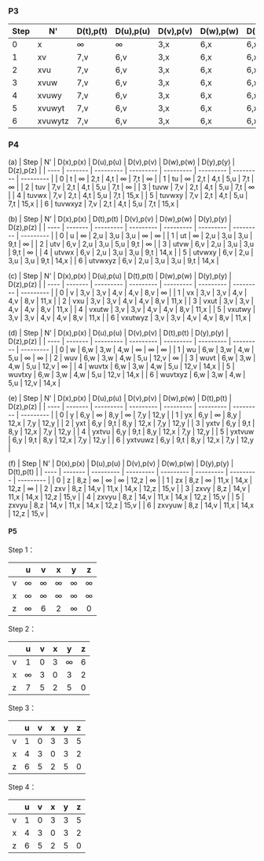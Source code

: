 ### P3

| Step | N'      | D(t),p(t) | D(u),p(u) | D(v),p(v) | D(w),p(w) | D(y),p(y) | D(z),p(z) |
| ---- | ------- | --------- | --------- | --------- | --------- | --------- | --------- |
| 0    | x       | ∞         | ∞         | 3,x       | 6,x       | 6,x       | 8,x       |
| 1    | xv      | 7,v       | 6,v       | 3,x       | 6,x       | 6,x       | 8,x       |
| 2    | xvu     | 7,v       | 6,v       | 3,x       | 6,x       | 6,x       | 8,x       |
| 3    | xvuw    | 7,v       | 6,v       | 3,x       | 6,x       | 6,x       | 8,x       |
| 4    | xvuwy   | 7,v       | 6,v       | 3,x       | 6,x       | 6,x       | 8,x       |
| 5    | xvuwyt  | 7,v       | 6,v       | 3,x       | 6,x       | 6,x       | 8,x       |
| 6    | xvuwytz | 7,v       | 6,v       | 3,x       | 6,x       | 6,x       | 8,x       |

### P4

(a)
| Step | N'      | D(x),p(x) | D(u),p(u) | D(v),p(v) | D(w),p(w) | D(y),p(y) | D(z),p(z) |
| ---- | ------- | --------- | --------- | --------- | --------- | --------- | --------- |
| 0    | t       | ∞         | 2,t       | 4,t       | ∞         | 7,t       | ∞         |
| 1    | tu      | ∞         | 2,t       | 4,t       | 5,u       | 7,t       | ∞         |
| 2    | tuv     | 7,v       | 2,t       | 4,t       | 5,u       | 7,t       | ∞         |
| 3    | tuvw    | 7,v       | 2,t       | 4,t       | 5,u       | 7,t       | ∞         |
| 4    | tuvwx   | 7,v       | 2,t       | 4,t       | 5,u       | 7,t       | 15,x      |
| 5    | tuvwxy  | 7,v       | 2,t       | 4,t       | 5,u       | 7,t       | 15,x      |
| 6    | tuvwxyz | 7,v       | 2,t       | 4,t       | 5,u       | 7,t       | 15,x      |

(b)
| Step | N'      | D(x),p(x) | D(t),p(t) | D(v),p(v) | D(w),p(w) | D(y),p(y) | D(z),p(z) |
| ---- | ------- | --------- | --------- | --------- | --------- | --------- | --------- |
| 0    | u       | ∞         | 2,u       | 3,u       | 3,u       |  ∞        | ∞         |
| 1    | ut      | ∞         | 2,u       | 3,u       | 3,u       | 9,t       | ∞         |
| 2    | utv     | 6,v       | 2,u       | 3,u       | 5,u       | 9,t       | ∞         |
| 3    | utvw    | 6,v       | 2,u       | 3,u       | 3,u       | 9,t       | ∞         |
| 4    | utvwx   | 6,v       | 2,u       | 3,u       | 3,u       | 9,t       | 14,x      |
| 5    | utvwxy  | 6,v       | 2,u       | 3,u       | 3,u       | 9,t       | 14,x      |
| 6    | utvwxyz | 6,v       | 2,u       | 3,u       | 3,u       | 9,t       | 14,x      |

(c)
| Step | N'      | D(x),p(x) | D(u),p(u) | D(t),p(t) | D(w),p(w) | D(y),p(y) | D(z),p(z) |
| ---- | ------- | --------- | --------- | --------- | --------- | --------- | --------- |
| 0    | v       | 3,v       | 3,v       | 4,v       | 4,v       | 8,v       | ∞         |
| 1    | vx      | 3,v       | 3,v       | 4,v       | 4,v       | 8,v       | 11,x      |
| 2    | vxu     | 3,v       | 3,v       | 4,v       | 4,v       | 8,v       | 11,x      |
| 3    | vxut    | 3,v       | 3,v       | 4,v       | 4,v       | 8,v       | 11,x      |
| 4    | vxutw   | 3,v       | 3,v       | 4,v       | 4,v       | 8,v       | 11,x      |
| 5    | vxutwy  | 3,v       | 3,v       | 4,v       | 4,v       | 8,v       | 11,x      |
| 6    | vxutwyz | 3,v       | 3,v       | 4,v       | 4,v       | 8,v       | 11,x      |

(d)
| Step | N'      | D(x),p(x) | D(u),p(u) | D(v),p(v) | D(t),p(t) | D(y),p(y) | D(z),p(z) |
| ---- | ------- | --------- | --------- | --------- | --------- | --------- | --------- |
| 0    | w       | 6,w       | 3,w       | 4,w       | ∞         | ∞         | ∞         |
| 1    | wu      | 6,w       | 3,w       | 4,w       | 5,u       | ∞         | ∞         |
| 2    | wuv     | 6,w       | 3,w       | 4,w       | 5,u       | 12,v      | ∞         |
| 3    | wuvt    | 6,w       | 3,w       | 4,w       | 5,u       | 12,v      | ∞         |
| 4    | wuvtx   | 6,w       | 3,w       | 4,w       | 5,u       | 12,v      | 14,x      |
| 5    | wuvtxy  | 6,w       | 3,w       | 4,w       | 5,u       | 12,v      | 14,x      |
| 6    | wuvtxyz | 6,w       | 3,w       | 4,w       | 5,u       | 12,v      | 14,x      |

(e)
| Step | N'      | D(x),p(x) | D(u),p(u) | D(v),p(v) | D(w),p(w) | D(t),p(t) | D(z),p(z) |
| ---- | ------- | --------- | --------- | --------- | --------- | --------- | --------- |
| 0    | y       | 6,y       | ∞         | 8,y       | ∞         | 7,y       | 12,y      |
| 1    | yx      | 6,y       | ∞         | 8,y       | 12,x      | 7,y       | 12,y      |
| 2    | yxt     | 6,y       | 9,t       | 8,y       | 12,x      | 7,y       | 12,y      |
| 3    | yxtv    | 6,y       | 9,t       | 8,y       | 12,x      | 7,y       | 12,y      |
| 4    | yxtvu   | 6,y       | 9,t       | 8,y       | 12,x      | 7,y       | 12,y      |
| 5    | yxtvuw  | 6,y       | 9,t       | 8,y       | 12,x      | 7,y       | 12,y      |
| 6    | yxtvuwz | 6,y       | 9,t       | 8,y       | 12,x      | 7,y       | 12,y      |


(f)
| Step | N'      | D(x),p(x) | D(u),p(u) | D(v),p(v) | D(w),p(w) | D(y),p(y) | D(t),p(t) |
| ---- | ------- | --------- | --------- | --------- | --------- | --------- | --------- |
| 0    | z       | 8,z       | ∞         | ∞         | ∞         | 12,z      | ∞         |
| 1    | zx      | 8,z       | ∞         | 11,x      | 14,x      | 12,z      | ∞         |
| 2    | zxv     | 8,z       | 14,v      | 11,x      | 14,x      | 12,z      | 15,v      |
| 3    | zxvy    | 8,z       | 14,v      | 11,x      | 14,x      | 12,z      | 15,v      |
| 4    | zxvyu   | 8,z       | 14,v      | 11,x      | 14,x      | 12,z      | 15,v      |
| 5    | zxvyu   | 8,z       | 14,v      | 11,x      | 14,x      | 12,z      | 15,v      |
| 6    | zxvyuw  | 8,z       | 14,v      | 11,x      | 14,x      | 12,z      | 15,v      |

#### P5

Step 1：
 
|             |  u   |  v   |  x   |  y   |  z   |
| :---------: | :--: | :--: | :--: | :--: | :--: |
|      v      |  ∞   |  ∞   |  ∞   |  ∞   |  ∞   |
|      x      |  ∞   |  ∞   |  ∞   |  ∞   |  ∞   |
|      z      |  ∞   |  6   |  2   |  ∞   |  0   |

Step 2：

|             |  u   |  v   |  x   |  y   |  z   |
| :---------: | :--: | :--: | :--: | :--: | :--: |
|      v      |  1   |  0   |  3   |  ∞   |  6   |
|      x      |  ∞   |  3   |  0   |  3   |  2   |
|      z      |  7   |  5   |  2   |  5   |  0   |

Step 3：

|             |  u   |  v   |  x   |  y   |  z   |
| :---------: | :--: | :--: | :--: | :--: | :--: |
|      v      |  1   |  0   |  3   |  3   |  5   |
|      x      |  4   |  3   |  0   |  3   |  2   |
|      z      |  6   |  5   |  2   |  5   |  0   |

Step 4：

|             |  u   |  v   |  x   |  y   |  z   |
| :---------: | :--: | :--: | :--: | :--: | :--: |
|      v      |  1   |  0   |  3   |  3   |  5   |
|      x      |  4   |  3   |  0   |  3   |  2   |
|      z      |  6   |  5   |  2   |  5   |  0   |

